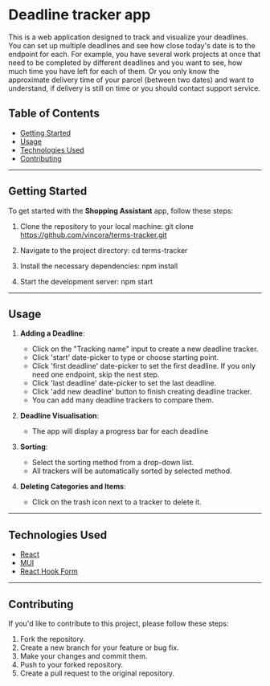 
# Deadline tracker app

This is a web application designed to track and visualize your deadlines. You can set up multiple deadlines and see how close today's date is to the endpoint for each.
For example, you have several work projects at once that need to be completed by different deadlines and you want to see, how much time you have left for each of them.
Or you only know the approximate delivery time of your parcel (between two dates) and want to understand, if delivery is still on time or you should contact support service.


## Table of Contents

- [Getting Started](#getting-started)
- [Usage](#usage)
- [Technologies Used](#technologies-used)
- [Contributing](#contributing)

---

## Getting Started

To get started with the **Shopping Assistant** app, follow these steps:

1. Clone the repository to your local machine:
   git clone https://github.com/vincora/terms-tracker.git

2. Navigate to the project directory:
   cd terms-tracker

3. Install the necessary dependencies:
   npm install

4. Start the development server:
   npm start

---

## Usage

1. **Adding a Deadline**:
    - Click on the "Tracking name" input to create a new deadline tracker.
    - Click 'start' date-picker to type or choose starting point.
    - Click 'first deadline' date-picker to set the first deadline. If you only need one endpoint, skip the nest step.
    - Click 'last deadline' date-picker to set the last deadline.
    - Click 'add new deadline' button to finish creating deadline tracker.
    - You can add many deadline trackers to compare them.

2. **Deadline Visualisation**:
    - The app will display a progress bar for each deadline

3. **Sorting**:
    - Select the sorting method from a drop-down list.
    - All trackers will be automatically sorted by selected method.
    
4. **Deleting Categories and Items**:
    - Click on the trash icon next to a tracker to delete it.

---

## Technologies Used

- [React](https://reactjs.org/)
- [MUI](https://mui.com/)
- [React Hook Form](https://react-hook-form.com/)

---

## Contributing

If you'd like to contribute to this project, please follow these steps:

1. Fork the repository.
2. Create a new branch for your feature or bug fix.
3. Make your changes and commit them.
4. Push to your forked repository.
5. Create a pull request to the original repository.